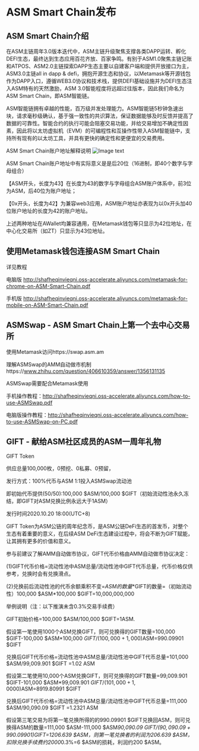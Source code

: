 # ASM Smart Chain发布
## ASM Smart Chain介绍
在ASM主链周年3.0版本迭代中，ASM主链升级聚焦支撑各类DAPP运转、孵化DEFI生态，最终达到生态应用百花齐放、百家争鸣。有别于ASM1.0聚焦主链记账和ATPOS、ASM2.0主链探索DAPP生态主要以自建客户端和提供开放接口为主，ASM3.0主链all in dapp & defi，拥抱开源生态和协议，以Metamask等开源钱包作为DAPP入口，遵循WEB3.0协议和技术栈，提供DEFI基础设施并为DEFI生态注入ASM特有的天然激励，ASM 3.0智能程度将远超过往版本，因此我们命名为ASM Smart Chain，即ASM智能链。

ASM智能链拥有卓越的性能，百万级并发处理能力。ASM智能链5秒钟急速出块，请求毫秒级确认，基于强一致性的共识算法，保证数据能够及时反馈并提高了数据的可靠性。智能合约的执行可能会阻塞交易功能，并给交易增加不确定性因素，因此将以太坊虚拟机（EVM）的可编程性和互操作性带入ASM智能链中，支持所有现有的以太坊工具，并具有更快的确定性和更便宜的交易费用。

ASM Smart Chain账户地址解释说明
![Image text](https://img-blog.csdnimg.cn/20190325161324784.png)

ASM Smart Chain账户地址中有实际意义是是后20位（16进制，即40个数字与字母组合）

【ASM开头，长度为43】在长度为43的数字与字母组合ASM账户体系中，前3位为ASM，后40位为账户地址；

【0x开头，长度为42】为兼容web3应用，ASM账户地址亦表现为以0x开头加40位账户地址的长度为42的账户地址。

上述两种地址在AWallet均兼容通用，在Metamask钱包等只显示为42位地址，在中心化交易所（如ZT）只显示为43位地址。

## 使用Metamask钱包连接ASM Smart Chain
详见教程

电脑版
http://shafheqinvieqni.oss-accelerate.aliyuncs.com/metamask-for-chrome-on-ASM-Smart-Chain.pdf

手机版
http://shafheqinvieqni.oss-accelerate.aliyuncs.com/metamask-for-mobile-on-ASM-Smart-Chain.pdf

## ASMSwap - ASM Smart Chain上第一个去中心交易所
使用Metamask访问https://swap.asm.am

理解ASMSwap的AMM自动做市机制https://www.zhihu.com/question/406610359/answer/1356131135

ASMSwap需要配合Metamask使用

手机操作教程：http://shafheqinvieqni.oss-accelerate.aliyuncs.com/how-to-use-ASMSwap.pdf

电脑版操作教程：http://shafheqinvieqni.oss-accelerate.aliyuncs.com/how-to-use-ASMSwap-on-PC.pdf

## GIFT - 献给ASM社区成员的ASM一周年礼物
GIFT Token 

供应总量100,000枚，0预挖、0私募、0预留，

发行方式：100%代币与ASM 1:1投入ASMSwap流动池

即初始代币提供(50/50):100,000 $ASM/100,000 $GIFT（初始流动性池永久冻结，即GIFT对ASM兑换比例永远大于1ASM）

发行时间2020.10.20 18:00(UTC+8)

GIFT Token为ASM公链的周年纪念币，是ASM公链DeFi生态的首发币，对整个生态有着重要的意义，在后续ASM DeFi生态建设过程中，将会不断为GIFT赋能，让其拥有更多的价值和意义。

参与前建议了解AMM自动做市协议，GIFT代币价格由AMM自动做市协议决定：

(1)GIFT代币价格=流动性池中ASM总量/流动性池中GIFT代币总量，代币价格仅供参考，兑换时会有兑换滑点。

(2)兑换前后流动性池的代币余额乘积不变=$ASM的数量*$GIFT的数量=（初始流动性）100,000 $ASM*100,000 $GIFT=10,000,000,000

举例说明（注：以下推演未含0.3%交易手续费）

GIFT初始价格=100,000 $ASM/100,000 $GIFT=1ASM.

假设第一笔使用1000个ASM兑换GIFT，则可兑换得的GIFT数量=100,000 $GIFT-100,000 $ASM*100,000 $GIFT/(100,000+1,000)$ASM=990.09901 $GIFT

兑换后GIFT代币价格=流动性池中ASM总量/流动性池中GIFT代币总量=101,000 $ASM/99,009.901 $GIFT =1.02 ASM

假设第二笔使用10,000个ASM兑换GIFT，则可兑换得的GIFT数量=99,009.901 $GIFT-101,000 $ASM*99,009.901 $GIFT/(101,000+1,0000)$ASM=8919.80991 $GIFT

兑换后GIFT代币价格=流动性池中ASM总量/流动性池中GIFT代币总量=111,000 $ASM/90,090.09 $GIFT =1.2321 ASM

假设第三笔交易为将第一笔兑换所得的的990.09901 $GIFT兑换回ASM，则可兑换得ASM的数量=111,000 $ASM-111,000 $ASM*90,090.09 $GIFT/(90,090.09+990.09901)$GIFT=1206.639 $ASM，则第一笔兑换者的利润为206.639 $ASM，扣除兑换手续费约2000*0.3%=6 $ASM的损耗，利润约200 $ASM。

